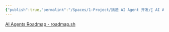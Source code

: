 ```yaml
---
{"publish":true,"permalink":"/Spaces/1-Project/搞透 AI Agent 开发/∑ AI Agent 从入门到精通.md","created":"2025-05-06","modified":"2025-06-15","published":"2025-07-17T11:11:39.954+08:00","cssclasses":""}
---
```



[AI Agents Roadmap - roadmap.sh](https://roadmap.sh/ai-agents)

##
